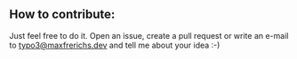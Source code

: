 ## How to contribute:
Just feel free to do it. Open an issue, create a pull request or write an e-mail to typo3@maxfrerichs.dev and tell me about your idea :-)
